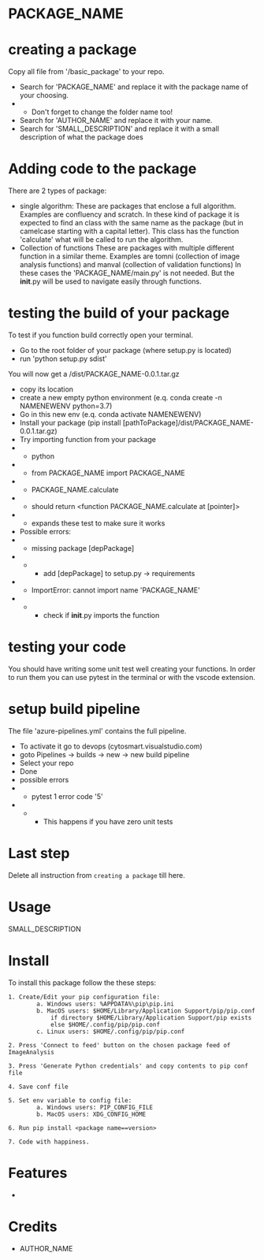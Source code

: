 PACKAGE_NAME
=====

# creating a package
Copy all file from '/basic_package' to your repo.
- Search for 'PACKAGE_NAME' and replace it with the package name of your choosing.
- - Don't forget to change the folder name too!
- Search for 'AUTHOR_NAME' and replace it with your name. 
- Search for 'SMALL_DESCRIPTION' and replace it with a small description of what the package does

# Adding code to the package
There are 2 types of package:
- single algorithm:
    These are packages that enclose a full algorithm. Examples are confluency and scratch.
    In these kind of package it is expected to find an class with the same name as the package (but in camelcase starting with a capital letter).
    This class has the function 'calculate' what will be called to run the algorithm.
- Collection of functions
    These are packages with multiple different function in a similar theme. Examples are tomni (collection of image analysis functions) and manval (collection of validation functions)
    In these cases the 'PACKAGE_NAME/main.py' is not needed. But the __init__.py will be used to navigate easily through functions.

# testing the build of your package
To test if you function build correctly open your terminal.
- Go to the root folder of your package (where setup.py is located)
- run 'python setup.py sdist'

You will now get a /dist/PACKAGE_NAME-0.0.1.tar.gz
- copy its location
- create a new empty python environment (e.q. conda create -n NAMENEWENV python=3.7)
- Go in this new env (e.q. conda activate NAMENEWENV)
- Install your package (pip install [pathToPackage]/dist/PACKAGE_NAME-0.0.1.tar.gz)
- Try importing function from your package
- - python
- - from PACKAGE_NAME import PACKAGE_NAME
- - PACKAGE_NAME.calculate
- - should return <function PACKAGE_NAME.calculate at [pointer]>
- - expands these test to make sure it works
- Possible errors:
- - missing package [depPackage]
- - - add [depPackage] to setup.py -> requirements
- - ImportError: cannot import name 'PACKAGE_NAME'
- - - check if __init__.py imports the function

# testing your code
You should have writing some unit test well creating your functions.
In order to run them you can use pytest in the terminal or with the vscode extension.

# setup build pipeline
The file 'azure-pipelines.yml' contains the full pipeline.
- To activate it go to devops (cytosmart.visualstudio.com)
- goto Pipelines -> builds -> new -> new build pipeline
- Select your repo
- Done
- possible errors
- - pytest 1 error code '5'
- - - This happens if you have zero unit tests
  
# Last step
Delete all instruction from `creating a package` till here.

# Usage


SMALL_DESCRIPTION

# Install
To install this package follow the these steps:

    1. Create/Edit your pip configuration file:
            a. Windows users: %APPDATA%\pip\pip.ini
            b. MacOS users: $HOME/Library/Application Support/pip/pip.conf 
                if directory $HOME/Library/Application Support/pip exists 
                else $HOME/.config/pip/pip.conf
            c. Linux users: $HOME/.config/pip/pip.conf
    
    2. Press 'Connect to feed' button on the chosen package feed of ImageAnalysis

    3. Press 'Generate Python credentials' and copy contents to pip conf file

    4. Save conf file

    5. Set env variable to config file:
            a. Windows users: PIP_CONFIG_FILE
            b. MacOS users: XDG_CONFIG_HOME

    6. Run pip install <package name==version>

    7. Code with happiness.

    

# Features

* 

# Credits

- AUTHOR_NAME
